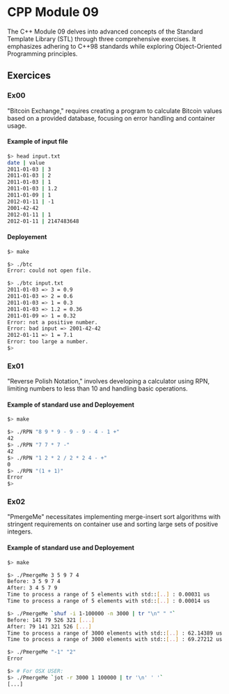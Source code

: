 
# CPP Module 09

The C++ Module 09 delves into advanced concepts of the Standard Template Library (STL) through three comprehensive exercises. It emphasizes adhering to C++98 standards while exploring Object-Oriented Programming principles.

## Exercices

### Ex00

"Bitcoin Exchange," requires creating a program to calculate Bitcoin values based on a provided database, focusing on error handling and container usage.

#### Example of input file

```bash
$> head input.txt
date | value
2011-01-03 | 3
2011-01-03 | 2
2011-01-03 | 1
2011-01-03 | 1.2
2011-01-09 | 1
2012-01-11 | -1
2001-42-42
2012-01-11 | 1
2012-01-11 | 2147483648
```
#### Deployement

```bash
$> make

$> ./btc
Error: could not open file.

$> ./btc input.txt
2011-01-03 => 3 = 0.9
2011-01-03 => 2 = 0.6
2011-01-03 => 1 = 0.3
2011-01-03 => 1.2 = 0.36
2011-01-09 => 1 = 0.32
Error: not a positive number.
Error: bad input => 2001-42-42
2012-01-11 => 1 = 7.1
Error: too large a number.
$>

```

### Ex01
"Reverse Polish Notation," involves developing a calculator using RPN, limiting numbers to less than 10 and handling basic operations.

#### Example of standard use and Deployement

```bash
$> make

$> ./RPN "8 9 * 9 - 9 - 9 - 4 - 1 +"
42
$> ./RPN "7 7 * 7 -"
42
$> ./RPN "1 2 * 2 / 2 * 2 4 - +"
0
$> ./RPN "(1 + 1)"
Error
$>
```

### Ex02
"PmergeMe" necessitates implementing merge-insert sort algorithms with stringent requirements on container use and sorting large sets of positive integers.

#### Example of standard use and Deployement

```bash
$> make

$> ./PmergeMe 3 5 9 7 4
Before: 3 5 9 7 4
After: 3 4 5 7 9
Time to process a range of 5 elements with std::[..] : 0.00031 us
Time to process a range of 5 elements with std::[..] : 0.00014 us

$> ./PmergeMe `shuf -i 1-100000 -n 3000 | tr "\n" " "`
Before: 141 79 526 321 [...]
After: 79 141 321 526 [...]
Time to process a range of 3000 elements with std::[..] : 62.14389 us
Time to process a range of 3000 elements with std::[..] : 69.27212 us

$> ./PmergeMe "-1" "2"
Error

$> # For OSX USER:
$> ./PmergeMe `jot -r 3000 1 100000 | tr '\n' ' '`
[...]
```



